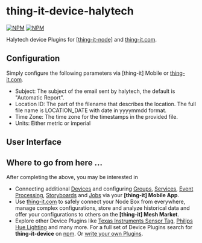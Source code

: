 # thing-it-device-halytech

[![NPM](https://nodei.co/npm/thing-it-device-halytech.png)](https://nodei.co/npm/thing-it-device-halytech/)
[![NPM](https://nodei.co/npm-dl/thing-it-device-halytech.png)](https://nodei.co/npm/thing-it-device-halytech/)

Halytech device Plugins for [[thing-it-node]](https://github.com/marcgille/thing-it-node) and [thing-it.com](wwww.thing-it.com).

## Configuration

Simply configure the following parameters via [thing-it] Mobile or [thing-it.com](wwww.thing-it.com).
* Subject: The subject of the email sent by halytech, the default is "Automatic Report".
* Location ID: The part of the filename that describes the location. The full file name is LOCATION_DATE with date in yyyymmdd format.
* Time Zone: The time zone for the timestamps in the provided file.
* Units: Either metric or imperial

## User Interface


## Where to go from here ...

After completing the above, you may be interested in

* Connecting additional [Devices](https://www.thing-it.com/thing-it/#/documentationPanel/mobileClient/deviceConfiguration) and configuring
[Groups](https://www.thing-it.com/thing-it/#/documentationPanel/mobileClient/groupConfiguration), 
[Services](https://www.thing-it.com/thing-it/#/documentationPanel/mobileClient/serviceConfiguration), 
[Event Processing](https://www.thing-it.com/thing-it/#/documentationPanel/mobileClient/eventConfiguration), 
[Storyboards](https://www.thing-it.com/thing-it/#/documentationPanel/mobileClient/storyboardConfiguration) and 
[Jobs](https://www.thing-it.com/thing-it/#/documentationPanel/mobileClient/jobConfiguration) via your **[thing-it] Mobile App**.
* Use [thing-it.com](https://www.thing-it.com) to safely connect your Node Box from everywhere, manage complex configurations, store and analyze historical data 
and offer your configurations to others on the **[thing-it] Mesh Market**.
* Explore other Device Plugins like [Texas Instruments Sensor Tag](https://www.npmjs.com/package/thing-it-device-ti-sensortag), [Philips Hue Lighting](https://www.npmjs.com/package/thing-it-device-philips-hue) and many more. For a full set of 
Device Plugins search for **thing-it-device** on [npm](https://www.npmjs.com/). Or [write your own Plugins](https://github.com/marcgille/thing-it-node/wiki/Plugin-Development-Concepts).